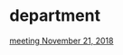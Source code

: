 # department

[meeting November 21, 2018](http://janboone.github.io/department/meeting_21112018.html)

